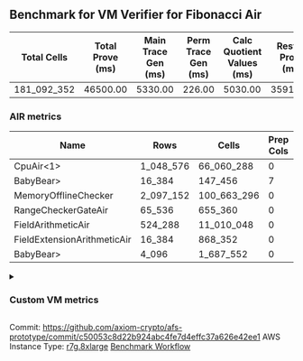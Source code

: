 ## Benchmark for VM Verifier for Fibonacci Air
| Total Cells | Total Prove (ms) | Main Trace Gen (ms) | Perm Trace Gen (ms) | Calc Quotient Values (ms) | Rest of Prove (ms) |
|-----------------------------|-----------------------|--------------------------|--------------------------|-----------------|----------------|
| 181_092_352 | 46500.00 | 5330.00 | 226.00 | 5030.00 | 35914.00 |

### AIR metrics
| Name | Rows | Cells | Prep Cols | Main Cols | Perm Cols |
|------|------|-------|-----------|-----------|-----------|
| CpuAir<1>            | 1_048_576  | 66_060_288  | 0     | [51] | [12] |
| BabyBear>            | 16_384     | 147_456     | 7     | [1] | [8] |
| MemoryOfflineChecker | 2_097_152  | 100_663_296 | 0     | [36] | [12] |
| RangeCheckerGateAir  | 65_536     | 655_360     | 0     | [2] | [8] |
| FieldArithmeticAir   | 524_288    | 11_010_048  | 0     | [13] | [8] |
| FieldExtensionArithmeticAir | 16_384     | 868_352     | 0     | [37] | [16] |
| BabyBear>            | 4_096      | 1_687_552   | 0     | [380] | [32] |
<details>
<summary>

### Custom VM metrics

</summary>

| Name | Value |
|------|-------|
| cpu_cycles           | 565503     |
| cpu_timestamp        | 0          |
| field_arithmetic_ops | 284994     |
| field_extension_ops  | 10898      |
| is_less_than_ops     | 0          |
| memory_chip_accesses | 1493333    |
| poseidon2_chip_rows  | 3309       |
| range_checker_count  | 65536      |

#### Opcode metrics
| Name | Frequency | Trace Cells Contributed |
|------|-------|-----|
| FADD                 | 228525     | 41144619   |
| BNE                  | 75452      | 9371216    |
| LOADW                | 66793      | 11087638   |
| STOREW               | 62738      | 10414436   |
| FMUL                 | 48652      | 8321732    |
| SHINTW               | 33232      | 4320160    |
| JAL                  | 11943      | 1122642    |
| FSUB                 | 7814       | 1431010    |
| BBE4MUL              | 5090       | 2682430    |
| HINT_INPUT           | 4769       | 276602     |
| CT_END               | 3921       | 227418     |
| CT_START             | 3921       | 227418     |
| BEQ                  | 3429       | 423522     |
| FE4SUB               | 2891       | 1523557    |
| COMP_POS2            | 2678       | 3775980    |
| FE4ADD               | 1678       | 884306     |
| BBE4INV              | 1239       | 474537     |
| PERM_POS2            | 631        | 1048722    |
| HINT_BITS            | 104        | 6032       |
| FDIV                 | 3          | 609        |
| TERMINATE            | 1          | 58         |

### DSL counts
How many opcodes each DSL instruction generates:
| Name | Count |
|------|-------|
| For                  | 117374     |
| LoadV                | 64754      |
| StoreHintWord        | 58471      |
| StoreE               | 40412      |
| Alloc                | 39094      |
| StoreV               | 35876      |
| AddVI                | 34058      |
| LoadE                | 26610      |
| LoadF                | 21698      |
| StoreF               | 15029      |
| ImmV                 | 13643      |
| IfEqI                | 13597      |
| AddEFFI              | 8792       |
| ImmF                 | 7034       |
| AddEI                | 5420       |
| AssertEqF            | 5048       |
| HintInputVec         | 4769       |
| CycleTrackerEnd      | 3921       |
| CycleTrackerStart    | 3921       |
| SubVI                | 3900       |
| MulE                 | 3818       |
| AssertEqV            | 3640       |
| SubV                 | 3502       |
| MulV                 | 3430       |
| MulVI                | 3094       |
| SubE                 | 2891       |
| IfNe                 | 2818       |
| AddV                 | 2689       |
| Poseidon2CompressBabyBear | 2678       |
| DivE                 | 2476       |
| AddFI                | 2129       |
| MulF                 | 2038       |
| AddE                 | 1678       |
| ImmE                 | 1656       |
| SubVIN               | 824        |
| IfEq                 | 743        |
| Poseidon2PermuteBabyBear | 631        |
| IfNeI                | 618        |
| AssertEqE            | 416        |
| MulEI                | 165        |
| HintBitsF            | 104        |
| AssertEqVI           | 16         |
| SubEI                | 8          |
| DivEIN               | 6          |
| DivFIN               | 6          |
| AssertEqEI           | 4          |
| Halt                 | 1          |
| MulFI                | 1          |
</details>

Commit: https://github.com/axiom-crypto/afs-prototype/commit/c50053c8d22b924abc4fe7d4effc37a626e42ee1
AWS Instance Type: [r7g.8xlarge](https://instances.vantage.sh/aws/ec2/r7g.8xlarge)
[Benchmark Workflow](https://github.com/axiom-crypto/afs-prototype/actions/runs/10341304880)
